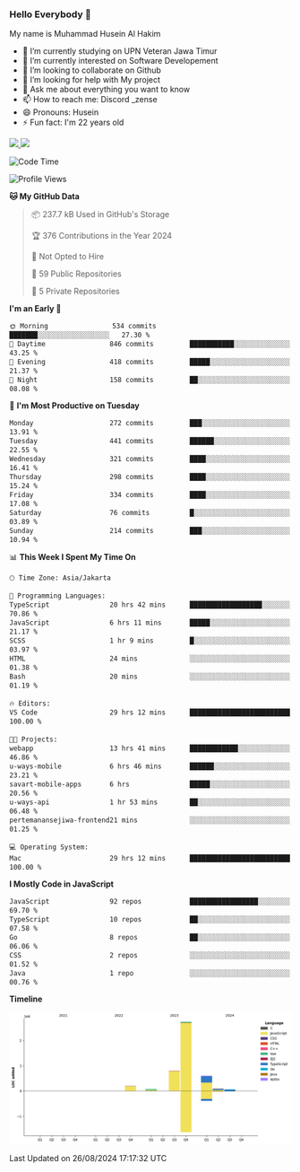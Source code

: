 ### Hello Everybody 👋

My name is Muhammad Husein Al Hakim

- 🔭 I’m currently studying on UPN Veteran Jawa Timur
- 🌱 I’m currently interested on Software Developement
- 👯 I’m looking to collaborate on Github
- 🤔 I’m looking for help with My project
- 💬 Ask me about everything you want to know
- 📫 How to reach me: Discord _zense
- 😄 Pronouns: Husein
- ⚡ Fun fact: I'm 22 years old

<p align="left">
<a href="https://github.com/huseinhq">
  <img height="180em" src="https://github-readme-stats-eight-theta.vercel.app/api?username=huseinhq&show_icons=true&theme=algolia&include_all_commits=true&count_private=true"/>
  <img height="180em" src="https://github-readme-stats-eight-theta.vercel.app/api/top-langs/?username=huseinhq&layout=compact&langs_count=8&theme=algolia"/>
</a>
</p>

<!--START_SECTION:waka-->
![Code Time](http://img.shields.io/badge/Code%20Time-1%2C332%20hrs%2018%20mins-blue)

![Profile Views](http://img.shields.io/badge/Profile%20Views-0-blue)

**🐱 My GitHub Data** 

> 📦 237.7 kB Used in GitHub's Storage 
 > 
> 🏆 376 Contributions in the Year 2024
 > 
> 🚫 Not Opted to Hire
 > 
> 📜 59 Public Repositories 
 > 
> 🔑 5 Private Repositories 
 > 
**I'm an Early 🐤** 

```text
🌞 Morning                534 commits         ███████░░░░░░░░░░░░░░░░░░   27.30 % 
🌆 Daytime                846 commits         ███████████░░░░░░░░░░░░░░   43.25 % 
🌃 Evening                418 commits         █████░░░░░░░░░░░░░░░░░░░░   21.37 % 
🌙 Night                  158 commits         ██░░░░░░░░░░░░░░░░░░░░░░░   08.08 % 
```
📅 **I'm Most Productive on Tuesday** 

```text
Monday                   272 commits         ███░░░░░░░░░░░░░░░░░░░░░░   13.91 % 
Tuesday                  441 commits         ██████░░░░░░░░░░░░░░░░░░░   22.55 % 
Wednesday                321 commits         ████░░░░░░░░░░░░░░░░░░░░░   16.41 % 
Thursday                 298 commits         ████░░░░░░░░░░░░░░░░░░░░░   15.24 % 
Friday                   334 commits         ████░░░░░░░░░░░░░░░░░░░░░   17.08 % 
Saturday                 76 commits          █░░░░░░░░░░░░░░░░░░░░░░░░   03.89 % 
Sunday                   214 commits         ███░░░░░░░░░░░░░░░░░░░░░░   10.94 % 
```


📊 **This Week I Spent My Time On** 

```text
🕑︎ Time Zone: Asia/Jakarta

💬 Programming Languages: 
TypeScript               20 hrs 42 mins      ██████████████████░░░░░░░   70.86 % 
JavaScript               6 hrs 11 mins       █████░░░░░░░░░░░░░░░░░░░░   21.17 % 
SCSS                     1 hr 9 mins         █░░░░░░░░░░░░░░░░░░░░░░░░   03.97 % 
HTML                     24 mins             ░░░░░░░░░░░░░░░░░░░░░░░░░   01.38 % 
Bash                     20 mins             ░░░░░░░░░░░░░░░░░░░░░░░░░   01.19 % 

🔥 Editors: 
VS Code                  29 hrs 12 mins      █████████████████████████   100.00 % 

🐱‍💻 Projects: 
webapp                   13 hrs 41 mins      ████████████░░░░░░░░░░░░░   46.86 % 
u-ways-mobile            6 hrs 46 mins       ██████░░░░░░░░░░░░░░░░░░░   23.21 % 
savart-mobile-apps       6 hrs               █████░░░░░░░░░░░░░░░░░░░░   20.56 % 
u-ways-api               1 hr 53 mins        ██░░░░░░░░░░░░░░░░░░░░░░░   06.48 % 
pertemanansejiwa-frontend21 mins             ░░░░░░░░░░░░░░░░░░░░░░░░░   01.25 % 

💻 Operating System: 
Mac                      29 hrs 12 mins      █████████████████████████   100.00 % 
```

**I Mostly Code in JavaScript** 

```text
JavaScript               92 repos            █████████████████░░░░░░░░   69.70 % 
TypeScript               10 repos            ██░░░░░░░░░░░░░░░░░░░░░░░   07.58 % 
Go                       8 repos             ██░░░░░░░░░░░░░░░░░░░░░░░   06.06 % 
CSS                      2 repos             ░░░░░░░░░░░░░░░░░░░░░░░░░   01.52 % 
Java                     1 repo              ░░░░░░░░░░░░░░░░░░░░░░░░░   00.76 % 
```



**Timeline**

![Lines of Code chart](https://raw.githubusercontent.com/HuseinHQ/HuseinHQ/main/assets/bar_graph.png)


 Last Updated on 26/08/2024 17:17:32 UTC
<!--END_SECTION:waka-->
